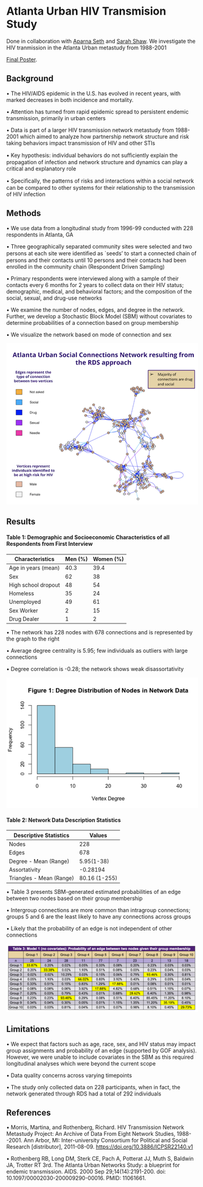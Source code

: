 # Atlanta Urban HIV Transmision Study

Done in collaboration with [Aparna Seth](https://www.linkedin.com/in/aparna-seth-1b737212) and [Sarah Shaw](https://www.linkedin.com/in/sarahshaw5). We investigate the HIV tranmission in the Atlanta Urban metastudy from 1988-2001

[Final Poster](https://github.com/DarkArcZ/data-analysis/blob/d6437041080df23cacb65cf3ef2cb875cb7b0ba6/Projects/Atlanta%20Urban%20HIV%20Tranmission%20Study/CSSS%20567%20Final%20Poster_Seth_Shaw_Wong_12.8.21.pdf).

## Background
• The HIV/AIDS epidemic in the U.S. has evolved in recent years, with marked decreases in both incidence and mortality.

• Attention has turned from rapid epidemic spread to persistent endemic transmission, primarily in urban centers

• Data is part of a larger HIV transmission network metastudy from 1988-2001 which aimed to analyze how partnership network structure and risk taking behaviors impact transmission of HIV and other STIs

• Key hypothesis: individual behaviors do not suﬃciently explain the propagation of infection and network structure and dynamics can play a critical and explanatory role

• Speciﬁcally, the patterns of risks and interactions within a social network can be compared to other systems for their relationship to the transmission of HIV infection

## Methods
• We use data from a longitudinal study from 1996-99 conducted with 228 respondents in Atlanta, GA

• Three geographically separated community sites were selected and two persons at each site were identiﬁed as `seeds’ to start a connected chain of persons and their contacts until 10 persons and their contacts had been enrolled in the community chain (Respondent Driven Sampling)

• Primary respondents were interviewed along with a sample of their contacts every 6 months for 2 years to collect data on their HIV status; demographic, medical, and behavioral factors; and the composition of the social, sexual, and drug-use networks

• We examine the number of nodes, edges, and degree in the network. Further, we develop a Stochastic Block Model (SBM) without covariates to determine probabilities of a connection based on group membership

• We visualize the network based on mode of connection and sex

![network_graph](https://github.com/DarkArcZ/data-analysis/blob/e83f5bbffc157d73021a1918d4262ba63c0747d7/Projects/Atlanta%20Urban%20HIV%20Tranmission%20Study/network_graph.png)

## Results

#### Table 1: Demographic and Socioeconomic Characteristics of all Respondents from First Interview 
| Characteristics | Men (%) | Women (%) |
| --- | --- | --- |
| Age in years (mean) | 40.3 | 39.4 |
| Sex | 62 | 38 |
| High school dropout | 48 | 54|
| Homeless | 35 | 24 |
| Unemployed | 49 | 61 |
| Sex Worker | 2 | 15 |
| Drug Dealer | 1 | 2 |

• The network has 228 nodes with 678 connections and is represented by the graph to the right

• Average degree centrality is 5.95; few individuals as outliers with large connections

• Degree correlation is -0.28; the network shows weak disassortativity

![degree_distribution](https://github.com/DarkArcZ/data-analysis/blob/67c37cd60b296912758ff12ee5fd94017e3d90bd/Projects/Atlanta%20Urban%20HIV%20Tranmission%20Study/degree_distribution.png)

#### Table 2: Network Data Description Statistics
Descriptive Statistics | Values|
|---|---|
| Nodes | 228 |
| Edges | 678 |
|Degree - Mean (Range) | 5.95(1-38) |
| Assortativity | -0.28194 |
| Triangles - Mean (Range) | 80.16 (1-255) |

• Table 3 presents SBM-generated estimated probabilities of an edge between two nodes based on their group membership

• Intergroup connections are more common than intragroup connections; groups 5 and 6 are the least likely to have any connections across groups

• Likely that the probability of an edge is not independent of other connections

![table3](https://github.com/DarkArcZ/data-analysis/blob/67c37cd60b296912758ff12ee5fd94017e3d90bd/Projects/Atlanta%20Urban%20HIV%20Tranmission%20Study/table3.png)

## Limitations
• We expect that factors such as age, race, sex, and HIV status may impact group assignments and probability of an edge (supported by GOF analysis). However, we were unable to include covariates in the SBM as this required longitudinal analyses which were beyond the current scope

• Data quality concerns across varying timepoints

• The study only collected data on 228 participants, when in fact, the network generated through RDS had a total of 292 individuals

## References
• Morris, Martina, and Rothenberg, Richard. HIV Transmission Network Metastudy Project: An Archive of Data From Eight Network Studies, 1988--2001. Ann Arbor, MI: Inter-university Consortium for Political and Social Research [distributor], 2011-08-09. https://doi.org/10.3886/ICPSR22140.v1

• Rothenberg RB, Long DM, Sterk CE, Pach A, Potterat JJ, Muth S, Baldwin JA, Trotter RT 3rd. The Atlanta Urban Networks Study: a blueprint for endemic transmission. AIDS. 2000 Sep 29;14(14):2191-200. doi: 10.1097/00002030-200009290-00016. PMID: 11061661.

